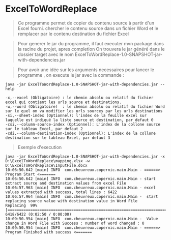 # ExcelToWordReplace
> Ce programme permet de copier du contenu source à partir d'un Excel fourni. 
chercher le contenu source dans un fichier Word et le remplacer par le contenu destination du fichier Excel

> Pour generer le jar du programme, il faut executer mvn package dans la racine du projet, apres completion
On trouvera le jar généré dans le dossier target avec le nom ExcelToWordReplace-1.0-SNAPSHOT-jar-with-dependencies.jar

> Pour avoir une idée sur les arguments necessaires pour lancer le programme , on execute le jar avec la commande :
```shell
java -jar ExcelToWordReplace-1.0-SNAPSHOT-jar-with-dependencies.jar --help

-x,--excel (Obligatoire) : le chemin absolu ou relatif du fichier excel qui contient les urls source et destinations.
-w,--word (Obligatoire)  : le chemin absolu ou relatif du fichier Word sur le quel on va modifier les urls sources par les urls destinations
-si,--sheet-index (Optionnel): l'index de la feuille excel sur laquelle est indiqué la liste source et destination, par defaut 0
-csi,--column-source-index (Optionnel): L'index de la collone source sur le tableau Excel, par defaut 2
-cdi,--column-destination-index (Optionnel): L'index de la collone destination sur le tableau Excel, par defaut 3
 ```
 > Exemple d'execution 
 ```shell
 java -jar ExcelToWordReplace-1.0-SNAPSHOT-jar-with-dependencies.jar -x D:\ExcelToWordReplace\mapping.xlsx -w D:\ExcelToWordReplace\InputFile.docx
 10:06:50.642 [main] INFO  com.cheuvreux.copernic.main.Main - ======> Program Start <=======
10:06:50.642 [main] INFO  com.cheuvreux.copernic.main.Main - start extract source and destination values from excel File
10:06:57.963 [main] INFO  com.cheuvreux.copernic.main.Main - excel values extracted with success, total lines : 6422
10:06:57.964 [main] INFO  com.cheuvreux.copernic.main.Main -  start replacing source value with destination value in Word File
Replacing  99% [================================================================================================================>] 6418/6422 (0:02:50 / 0:00:00)
10:09:50.954 [main] INFO  com.cheuvreux.copernic.main.Main -  Value change in Word File with Success : number of word changed : 0
10:09:50.954 [main] INFO  com.cheuvreux.copernic.main.Main - ======> Program Finished with success <=======
 ```
